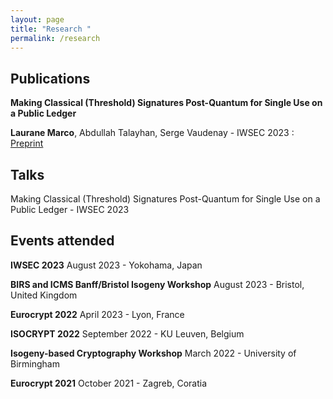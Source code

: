 ```yaml
---
layout: page
title: "Research "
permalink: /research
---
```

## Publications
**Making Classical (Threshold) Signatures Post-Quantum for Single Use on a Public Ledger** 

 **Laurane Marco**, Abdullah Talayhan, Serge Vaudenay - IWSEC 2023 :
 [Preprint](https://eprint.iacr.org/2023/420.pdf)

## Talks 
Making Classical (Threshold) Signatures Post-Quantum for Single Use on a Public Ledger - IWSEC 2023

## Events attended
**IWSEC 2023**
August 2023 - Yokohama, Japan 

**BIRS and ICMS Banff/Bristol Isogeny Workshop**
August 2023 - Bristol, United Kingdom 

**Eurocrypt 2022**
April 2023 - Lyon, France

**ISOCRYPT 2022**
September 2022 - KU Leuven, Belgium

**Isogeny-based Cryptography Workshop** 
March 2022 - University of Birmingham 

**Eurocrypt 2021** 
October 2021 - Zagreb, Coratia
